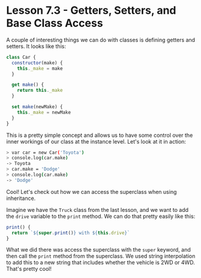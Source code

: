 # Lesson 7.3 - Getters, Setters, and Base Class Access

A couple of interesting things we can do with classes is defining getters and setters. It looks like this:

```js
class Car {
  constructor(make) {
    this._make = make
  }

  get make() {
    return this._make
  }

  set make(newMake) {
    this._make = newMake
  }
}
```

This is a pretty simple concept and allows us to have some control over the inner workings of our class at the instance level. Let's look at it in action:

```bash
> var car = new Car('Toyota')
> console.log(car.make)
-> Toyota
> car.make = 'Dodge'
> console.log(car.make)
-> 'Dodge'
```

Cool! Let's check out how we can access the superclass when using inheritance.

Imagine we have the `Truck` class from the last lesson, and we want to add the `drive` variable to the `print` method. We can do that pretty easily like this:

```js
print() {
  return `${super.print()} with ${this.drive}`
}
```

What we did there was access the superclass with the `super` keyword, and then call the `print` method from the superclass. We used string interpolation to add this to a new string that includes whether the vehicle is 2WD or 4WD. That's pretty cool!
